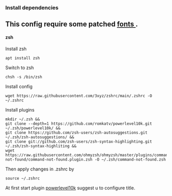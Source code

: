 ### Install dependencies
This config require some patched [ fonts ](https://www.nerdfonts.com/).
---
#### zsh 
Install zsh
```
apt install zsh
```
Switch to zsh
```
chsh -s /bin/zsh
```
Install config
```
wget https://raw.githubusercontent.com/3xyz/zshrc/main/.zshrc -O ~/.zshrc
```
Install plugins
```
mkdir ~/.zsh &&
git clone --depth=1 https://github.com/romkatv/powerlevel10k.git ~/.zsh/powerlevel10k/ &&
git clone https://github.com/zsh-users/zsh-autosuggestions.git ~/.zsh/zsh-autosuggestions/ &&
git clone git://github.com/zsh-users/zsh-syntax-highlighting.git ~/.zsh/zsh-syntax-highliting &&
wget https://raw.githubusercontent.com/ohmyzsh/ohmyzsh/master/plugins/command-not-found/command-not-found.plugin.zsh -O ~/.zsh/command-not-found.zsh
```
Then apply changes in .zshrc by
```
source ~/.zshrc
```
At first start plugin [powerlevel10k](https://github.com/romkatv/powerlevel10k#manual) suggest u to configure title.
